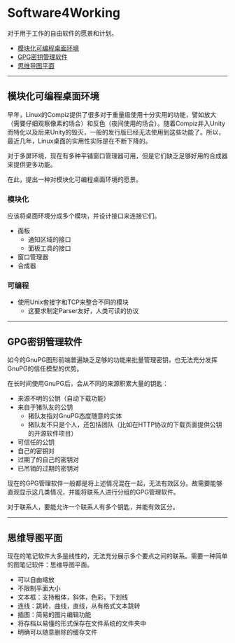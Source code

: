 # Software4Working

对于用于工作的自由软件的愿景和计划。

* [模块化可编程桌面环境](#模块化可编程桌面环境)
* [GPG密钥管理软件](#GPG密钥管理软件)
* [思维导图平面](#思维导图平面)

---------------------------------------

## 模块化可编程桌面环境

早年，Linux的Compiz提供了很多对于重量级使用十分实用的功能，譬如放大（需要仔细观察像素的场合）和反色（夜间使用的场合）。随着Compiz并入Unity而特化以及后来Unity的毁灭，一般的发行版已经无法使用到这些功能了。所以，最近几年，Linux桌面的实用性实际是在不断下降的。

对于多屏环境，现在有多种平铺窗口管理器可用，但是它们缺乏足够好用的合成器来提供更多功能。

在此，提出一种对模块化可编程桌面环境的愿景。

### 模块化

应该将桌面环境分成多个模块，并设计接口来连接它们。

* 面板
  * 通知区域的接口
  * 面板工具的接口
* 窗口管理器
* 合成器

### 可编程

* 使用Unix套接字和TCP来整合不同的模块
  - 这要求制定Parser友好，人类可读的协议

----------------------------------------

## GPG密钥管理软件

如今的GnuPG图形前端普遍缺乏足够的功能来批量管理密钥，也无法充分发挥GnuPG的信任模型的优势。

在长时间使用GnuPG后，会从不同的来源积累大量的钥匙：

* 来源不明的公钥（自动下载功能）
* 来自于猪队友的公钥
  - 猪队友指对GnuPG态度随意的实体
  - 猪队友不只是个人，还包括团队（比如在HTTP协议的下载页面提供公钥的开源软件项目）
* 可信任的公钥
* 自己的密钥对
* 过期了的自己的密钥对
* 已吊销的过期的密钥对

现在的GPG管理软件一般都是将上述情况混在一起，无法有效区分。故需要能够直观显示这几类情况，并能将联系人进行分组的GPG管理软件。

对于联系人，要能允许一个联系人有多个钥匙，并能有效区分。

------------------------------

## 思维导图平面

现在的笔记软件大多是线性的，无法充分展示多个要点之间的联系。需要一种简单的图笔记软件：思维导图平面。

* 可以自由缩放
* 不限制平面大小
* 文本框：支持粗体，斜体，色彩，下划线
* 连线：跳转，曲线，直线，从有格式文本跳转
* 插图：简易的图片编辑功能
* 将存档以易懂的形式保存在文件系统的文件夹中
* 明确可以随意删除的缓存文件
